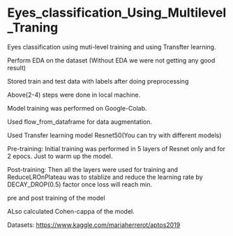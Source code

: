 # Eyes_classification_Using_Multilevel_Traning
Eyes classification using muti-level training and using Transfter learning. 

Perform EDA on the dataset (Without EDA we were not getting any good result)

Stored train and test data with labels after doing preprocessing

Above(2-4) steps were done in local machine. 

Model training was performed on Google-Colab. 

Used flow_from_dataframe for data augmentation.

Used Transfer learning model Resnet50(You can try with different models)

Pre-training: Initial training was performed in 5 layers of Resnet only and for 2 epocs. Just to warm up the model. 

Post-training: Then all the layers were used for training and ReduceLROnPlateau was to stablize and reduce the learning rate by DECAY_DROP(0.5) factor once loss will reach min. 

pre and post training of the model

ALso calculated Cohen-cappa of the model.

Datasets: https://www.kaggle.com/mariaherrerot/aptos2019

